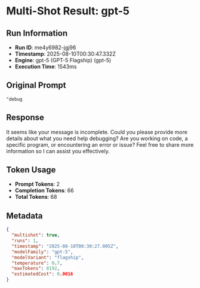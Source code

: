 # Multi-Shot Result: gpt-5

## Run Information
- **Run ID**: me4y6982-jgj96
- **Timestamp**: 2025-08-10T00:30:47.332Z
- **Engine**: gpt-5 (GPT-5 Flagship) (gpt-5)
- **Execution Time**: 1543ms

## Original Prompt
```
"debug
```

## Response
It seems like your message is incomplete. Could you please provide more details about what you need help debugging? Are you working on code, a specific program, or encountering an error or issue? Feel free to share more information so I can assist you effectively.


## Token Usage
- **Prompt Tokens**: 2
- **Completion Tokens**: 66
- **Total Tokens**: 68


## Metadata
```json
{
  "multishot": true,
  "runs": 1,
  "timestamp": "2025-08-10T00:30:27.005Z",
  "modelFamily": "gpt-5",
  "modelVariant": "flagship",
  "temperature": 0.7,
  "maxTokens": 8192,
  "estimatedCost": 0.0016
}
```
